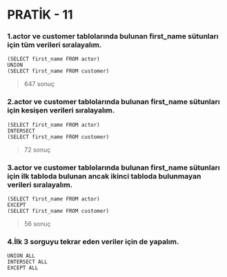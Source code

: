 # PRATİK - 11
### 1.actor ve customer tablolarında bulunan first_name sütunları için tüm verileri sıralayalım.
```
(SELECT first_name FROM actor)
UNION
(SELECT first_name FROM customer)
```
>647 sonuç


### 2.actor ve customer tablolarında bulunan first_name sütunları için kesişen verileri sıralayalım.
```
(SELECT first_name FROM actor)
INTERSECT
(SELECT first_name FROM customer)
```
>72 sonuç


### 3.actor ve customer tablolarında bulunan first_name sütunları için ilk tabloda bulunan ancak ikinci tabloda bulunmayan verileri sıralayalım.
```
(SELECT first_name FROM actor)
EXCEPT
(SELECT first_name FROM customer)
```
>56 sonuç

### 4.İlk 3 sorguyu tekrar eden veriler için de yapalım.
```
UNION ALL
INTERSECT ALL
EXCEPT ALL
```